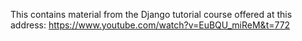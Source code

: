 This contains material from the Django tutorial course offered at this address:  https://www.youtube.com/watch?v=EuBQU_miReM&t=772
